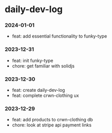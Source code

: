 # daily-dev-log

### 2024-01-01
- feat: add essential functionality to funky-type

### 2023-12-31
- feat: init funky-type
- chore: get familiar with solidjs

### 2023-12-30
- feat: create daily-dev-log
- feat: complete crwn-clothing ux

### 2023-12-29
- feat: add products to crwn-clothing db
- chore: look at stripe api payment links
